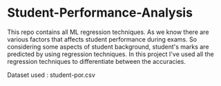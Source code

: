 # Student-Performance-Analysis
This repo contains all ML regression techniques.
As we know there are various factors that affects student performance during exams. So considering some aspects of student background, student's marks are predicted by using regression techniques.
In this project I've used all the regression techniques to differentiate between the accuracies.

Dataset used : student-por.csv
